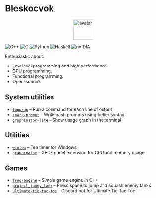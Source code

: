 # Bleskocvok

<a href="https://youtu.be/Rd3vwwXArMQ?t=84">
<div align="center">
    <img alt="avatar" style="width: 64px;" src="https://avatars.githubusercontent.com/u/52820901">
</div>
</a>

![C++](https://img.shields.io/badge/c++-%2300599C.svg?style=for-the-badge&logo=c%2B%2B&logoColor=white&color=brown)
![C](https://img.shields.io/badge/c-%2300599C.svg?style=for-the-badge&logo=c&logoColor=white&color=red)
![Python](https://img.shields.io/badge/python-3670A0?style=for-the-badge&logo=python&logoColor=ffdd54&color=blue)
![Haskell](https://img.shields.io/badge/Haskell-5e5086?style=for-the-badge&logo=haskell&logoColor=white&color=purple)
![nVIDIA](https://img.shields.io/badge/cuda-000000.svg?style=for-the-badge&logo=nVIDIA&logoColor=green)

Enthusiastic about:
- Low level programming and high performance.
- GPU programming.
- Functional programming.
- Open-source.

<!-- ![CMake](https://img.shields.io/badge/CMake-%23008FBA.svg?style=for-the-badge&logo=cmake&logoColor=white)
![Docker](https://img.shields.io/badge/docker-%230db7ed.svg?style=for-the-badge&logo=docker&logoColor=white)
![Neovim](https://img.shields.io/badge/NeoVim-%2357A143.svg?&style=for-the-badge&logo=neovim&logoColor=white)
![Vim](https://img.shields.io/badge/VIM-%2311AB00.svg?style=for-the-badge&logo=vim&logoColor=white) -->

## System utilities

- [`logwrap`](https://github.com/Bleskocvok/logwrap/) – Run a command for each line of output
- [`spark-prompt`](https://github.com/Bleskocvok/spark_prompt) – Write bash prompts using better syntax
- [`graphinator-lite`](https://github.com/Bleskocvok/graphinator-lite) – Show usage graph in the terminal

## Utilities

- [`wintea`](https://github.com/Bleskocvok/wintea) – Tea timer for Windows
- [`graphinator`](https://github.com/Bleskocvok/graphinator) – XFCE panel extension for CPU and memory usage


## Games

- [`frog-engine`](https://github.com/Bleskocvok/frog-engine) – Simple game engine in C++
- [`project_jumpy_tanx`](https://github.com/Bleskocvok/project_jumpy_tanx) – Press space to jump and squash enemy tanks
- [`ultimate-tic-tac-toe`](https://github.com/Bleskocvok/ultimate-tic-tac-toe) – Discord bot for Ultimate Tic Tac Toe
